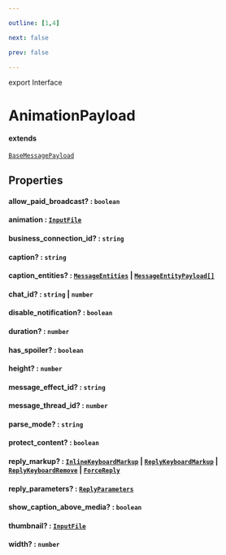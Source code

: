 ```yaml
---

outline: [1,4]

next: false

prev: false

---
```


export Interface
# AnimationPayload
#### extends
 [`BaseMessagePayload`](./BaseMessagePayload.md)

## Properties

#### allow_paid_broadcast? : `boolean`

#### animation : [`InputFile`](../type-aliases/InputFile.md)

#### business_connection_id? : `string`

#### caption? : `string`

#### caption_entities? : [`MessageEntities`](../classes/MessageEntities.md) \| [`MessageEntityPayload[]`](./MessageEntityPayload.md)

#### chat_id? : `string` \| `number`

#### disable_notification? : `boolean`

#### duration? : `number`

#### has_spoiler? : `boolean`

#### height? : `number`

#### message_effect_id? : `string`

#### message_thread_id? : `number`

#### parse_mode? : `string`

#### protect_content? : `boolean`

#### reply_markup? : [`InlineKeyboardMarkup`](../classes/InlineKeyboardMarkup.md) \| [`ReplyKeyboardMarkup`](../classes/ReplyKeyboardMarkup.md) \| [`ReplyKeyboardRemove`](../classes/ReplyKeyboardRemove.md) \| [`ForceReply`](../classes/ForceReply.md)

#### reply_parameters? : [`ReplyParameters`](./ReplyParameters.md)

#### show_caption_above_media? : `boolean`

#### thumbnail? : [`InputFile`](../type-aliases/InputFile.md)

#### width? : `number`
